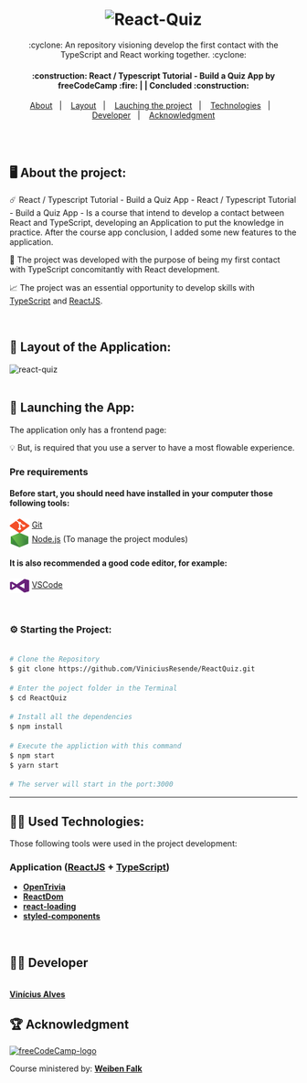 <h1 align="center">
  <img alt="React-Quiz" src="https://res.cloudinary.com/viniciusalvesdefaria/image/upload/v1613917001/TypeScript/ReactQuizLogo_ejqonr.png" width="400px" />
</h1>
<p align= "center">:cyclone: An repository visioning develop the first contact with the TypeScript and React working together. :cyclone:</p>

<h4 align="center"> 
	:construction:  React / Typescript Tutorial - Build a Quiz App by freeCodeCamp :fire: | | Concluded  :construction:
</h4>

<p align="center">
  <a href="#desktop_computer-about-the-project">About</a>&nbsp;&nbsp;&nbsp;|&nbsp;&nbsp;&nbsp;
  <a href="#art-layout-of-the-application">Layout</a>&nbsp;&nbsp;&nbsp;|&nbsp;&nbsp;&nbsp;
  <a href="#rocket-launching-the-app">Lauching the project</a>&nbsp;&nbsp;&nbsp;|&nbsp;&nbsp;&nbsp;
  <a href="#man_technologist-used-technologies">Technologies</a>&nbsp;&nbsp;&nbsp;|&nbsp;&nbsp;&nbsp;
  <a href="#raising_hand_man-developer">Developer</a>&nbsp;&nbsp;&nbsp;|&nbsp;&nbsp;&nbsp;
  <a href="#trophy-acknowledgment">Acknowledgment</a> 
</p>

</br>
</br>

## :desktop_computer: About the project:

:comet:  React / Typescript Tutorial - Build a Quiz App - React / Typescript Tutorial - Build a Quiz App - Is a course that intend to develop a contact between React and TypeScript, developing an Application to put the knowledge in practice. After the course app conclusion, I added some new features to the application.

:rocket: The project was developed with the purpose of being my first contact with TypeScript concomitantly with React development.

:chart_with_upwards_trend: The project was an essential opportunity to develop skills with [TypeScript](https://www.typescriptlang.org/) and [ReactJS](https://reactjs.org/).  

</br>

## :art: Layout of the Application:


 <img alt="react-quiz" src="https://res.cloudinary.com/viniciusalvesdefaria/image/upload/v1613917069/TypeScript/ReactAppGif_l25ydo.gif">
 
</br>
</br>

## :rocket: Launching the App:

The application only has a frontend page:

:bulb: But, is required that you use a server to have a most flowable experience.

### Pre requirements
#### Before start, you should need have installed in your computer those following tools:
<img align="center" alt="GIT" height="25" width="35" src="https://raw.githubusercontent.com/devicons/devicon/master/icons/git/git-original.svg" style="max-width:100%;">  [Git](https://git-scm.com)</img>
</br>
<img align="center" alt="NodeJS" height="25" width="35" src="https://raw.githubusercontent.com/devicons/devicon/master/icons/nodejs/nodejs-original.svg" style="max-width:100%;"> [Node.js](https://nodejs.org/en/) (To manage the project modules)</img>

#### It is also recommended a good code editor, for example: 
<img align="center" alt="VisualStudioCode" height="25" width="35" src="https://raw.githubusercontent.com/devicons/devicon/master/icons/visualstudio/visualstudio-plain.svg" style="max-width:100%;"> [VSCode](https://code.visualstudio.com/)</img>

</br>

### :gear: Starting the Project:

 ```bash

 # Clone the Repository
 $ git clone https://github.com/ViniciusResende/ReactQuiz.git
 
 # Enter the poject folder in the Terminal
 $ cd ReactQuiz
 
 # Install all the dependencies
 $ npm install
 
 # Execute the appliction with this command
 $ npm start
 $ yarn start
 
 # The server will start in the port:3000
 
 ```
 
 ---
 
## :man_technologist: Used Technologies:

Those following tools were used in the project development:

### **Application**  ([ReactJS](https://reactjs.org/) + [TypeScript](https://www.typescriptlang.org/))

-   **[OpenTrivia](https://opentdb.com/)**
-   **[ReactDom](https://reactjs.org/docs/react-dom.html)**
-   **[react-loading](https://reactjsexample.com/simple-and-accessible-loading-indicators-with-react/)**
-   **[styled-components](https://styled-components.com/)**

</br>

## :raising_hand_man: Developer

<a href="https://github.com/ViniciusResende">
 	<img src="https://res.cloudinary.com/viniciusalvesdefaria/image/upload/v1613257612/foto_perfil_rounded_mv1cpi.png" width="100px;" alt=""/>
 <br />
 	<b>Vinícius Alves</b></a> <a href="https://github.com/ViniciusResende" title="Vinícius Alves"></a>
 <br />
 
 ## :trophy: Acknowledgment

<a href="https://www.freecodecamp.org/">
 	<img src="https://sdpc.a4l.org/logos/fcc_primary_small.jpg" width="300px;" alt="freeCodeCamp-logo"/>
 </a> 
 <br />
 	<p>Course ministered by: <a href="https://www.youtube.com/user/Weibenfalk"><b>Weiben Falk</b></a></p>
 <br />


